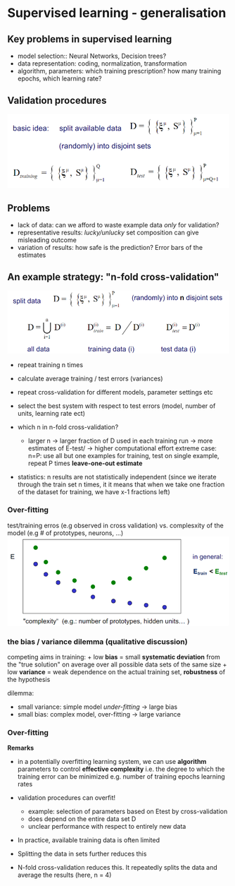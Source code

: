 # Supervised learning - generalisation

## Key problems in  supervised learning
- model selection:: Neural Networks, Decision trees?
-  data representation: coding, normalization, transformation
-  algorithm, parameters: which training prescription? how many training epochs, which learning rate?

## Validation procedures
![validationProcedures](./../img/validationProcedures.png)

## Problems
- lack of data: can we afford to waste example data _only_ for validation?
- representative results: _lucky/unlucky_ set composition can give misleading outcome
-  variation of results: how safe is the prediction? Error bars of the estimates

## An example strategy: "n-fold cross-validation"
![k-foldCrossValidation](./../img/k-foldCrossValidation.png)
- repeat training n times
- calculate average training / test errors (variances)
- repeat cross-validation for different models, parameter settings etc
- select the best system with respect to test errors (model, number of units, learning rate ect)

- which n in n-fold cross-validation?
    - larger n
            -> larger fraction of D used in each training run
            -> more estimates of E-test/
            -> higher computational effort
    extreme case: n=P: use all but one examples for training, test on single example,
    repeat P times  **leave-one-out estimate** 
- statistics: n results are not statistically independent (since we iterate through the train set n times, it it means that when we take one fraction of the dataset for training, we have x-1 fractions left)

### Over-fitting 
test/training erros (e.g observed in cross validation)
vs. complesxity of the model (e.g # of prototypes, neurons, ...)
![over-fitting.png](./../img/over-fitting.png)


### the bias / variance dilemma  (qualitative discussion)

competing aims in training:
    + low **bias** = small **systematic deviation** from the "true solution" on average over all possible data sets of the same size
    + low **variance** = weak dependence on the actual training set, **robustness** of the hypothesis

 dilemma: 
-  small variance: simple model _under-fitting_ -> large bias
- small bias: complex model, over-fitting -> large variance

### Over-fitting

**Remarks**
- in a potentially overfitting learning system, we can use **algorithm** parameters to control **effective complexity** i.e. the degree to which the training error can be minimized e.g. number of training epochs learning rates
- validation procedures can overfit!
    - example: selection of parameters based on Etest by cross-validation
    - does depend on the entire data set D 
    - unclear performance with respect to entirely new data 

- In practice, available training data is often limited  

- Splitting the data in sets further reduces this   

- N-fold cross-validation reduces this. It repeatedly splits the data and average the results (here, n = 4)
